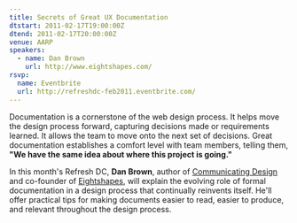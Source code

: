 ```yaml
---
title: Secrets of Great UX Documentation
dtstart: 2011-02-17T19:00:00Z
dtend: 2011-02-17T20:00:00Z
venue: AARP
speakers:
  - name: Dan Brown
    url: http://www.eightshapes.com/
rsvp:
  name: Eventbrite
  url: http://refreshdc-feb2011.eventbrite.com/
---
```


Documentation is a cornerstone of the web design process. It helps move the design process forward, capturing decisions made or requirements learned. It allows the team to move onto the next set of decisions. Great documentation establishes a comfort level with team members, telling them, **"We have the same idea about where this project is going."**

In this month's Refresh DC, **Dan Brown**, author of [Communicating Design](http://communicatingdesign.com/) and co-founder of [Eightshapes](http://www.eightshapes.com/), will explain the evolving role of formal documentation in a design process that continually reinvents itself. He'll offer practical tips for making documents easier to read, easier to produce, and relevant throughout the design process.